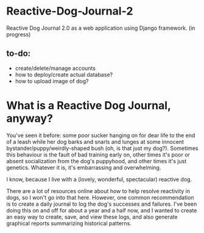 # Reactive-Dog-Journal-2
Reactive Dog Journal 2.0 as a web application using Django framework. (in progress)

## to-do:
- create/delete/manage accounts
- how to deploy/create actual database?
- how to upload image of dog?

# What is a Reactive Dog Journal, anyway?
You've seen it before: some poor sucker hanging on for dear life to the end of a leash while her dog barks and snarls and lunges at some innocent bystander/puppy/weirdly-shaped bush (oh, is that just my dog?). Sometimes this behaviour is the fault of bad training early on, other times it's poor or absent socialization from the dog's puppyhood, and other times it's just genetics. Whatever it is, it's embarrassing and overwhelming.

I know, because I live with a (lovely, wonderful, spectacular) reactive dog.

There are a lot of resources online about how to help resolve reactivity in dogs, so I won't go into that here. However, one common recommendation is to create a daily journal to log the dog's successes and failures. I've been doing this on and off for about a year and a half now, and I wanted to create an easy way to create, save, and view these logs, and also generate graphical reports summarizing historical patterns.
